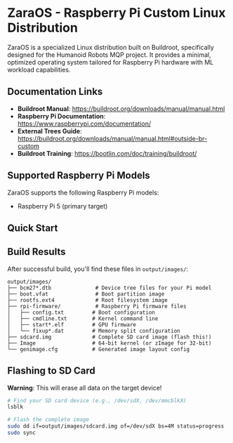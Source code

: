 # ZaraOS - Raspberry Pi Custom Linux Distribution

ZaraOS is a specialized Linux distribution built on Buildroot, specifically designed for the Humanoid Robots MQP project. It provides a minimal, optimized operating system tailored for Raspberry Pi hardware with ML workload capabilities.

## Documentation Links
- **Buildroot Manual**: https://buildroot.org/downloads/manual/manual.html
- **Raspberry Pi Documentation**: https://www.raspberrypi.com/documentation/
- **External Trees Guide**: https://buildroot.org/downloads/manual/manual.html#outside-br-custom
- **Buildroot Training**: https://bootlin.com/doc/training/buildroot/

## Supported Raspberry Pi Models

ZaraOS supports the following Raspberry Pi models:
- Raspberry Pi 5 (primary target)

## Quick Start

## Build Results

After successful build, you'll find these files in `output/images/`:

```
output/images/
├── bcm27*.dtb              # Device tree files for your Pi model
├── boot.vfat               # Boot partition image  
├── rootfs.ext4             # Root filesystem image
├── rpi-firmware/           # Raspberry Pi firmware files
│   ├── config.txt         # Boot configuration
│   ├── cmdline.txt        # Kernel command line
│   ├── start*.elf         # GPU firmware
│   └── fixup*.dat         # Memory split configuration
├── sdcard.img             # Complete SD card image (flash this!)
├── Image                  # 64-bit kernel (or zImage for 32-bit)
└── genimage.cfg           # Generated image layout config
```

## Flashing to SD Card

**Warning**: This will erase all data on the target device!

```bash
# Find your SD card device (e.g., /dev/sdX, /dev/mmcblkX)
lsblk

# Flash the complete image
sudo dd if=output/images/sdcard.img of=/dev/sdX bs=4M status=progress
sudo sync
```
